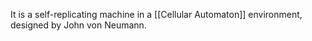 It is a self-replicating machine in a [[Cellular Automaton]] environment, designed by John von Neumann.